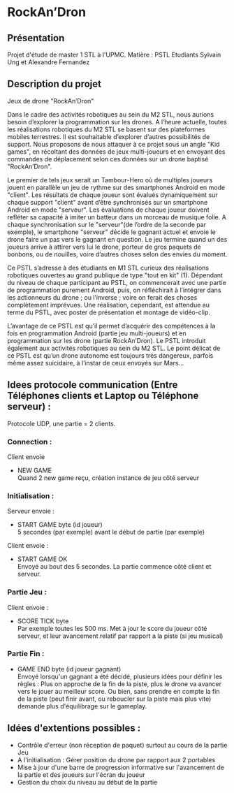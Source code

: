# RockAn’Dron

## Présentation
  Projet d'étude de master 1 STL à l'UPMC. Matière : PSTL
  Etudiants Sylvain Ung et Alexandre Fernandez

## Description du projet
Jeux de drone "RockAn’Dron"

Dans le cadre des activités robotiques au sein du M2 STL, nous aurions besoin d’explorer la programmation sur les drones. A l’heure actuelle, toutes les réalisations robotiques du M2 STL se basent sur des plateformes mobiles terrestres. Il est souhaitable d’explorer d’autres possibilités de support. Nous proposons de nous attaquer à ce projet sous un angle "Kid games", en récoltant des données de jeux multi-joueurs et en envoyant des commandes de déplacement selon ces données sur un drone baptisé "RockAn’Dron".

Le premier de tels jeux serait un Tambour-Hero où de multiples joueurs jouent en parallèle un jeu de rythme sur des smartphones Android en mode "client". Les résultats de chaque joueur sont évalués dynamiquement sur chaque support "client" avant d’être synchronisés sur un smartphone Android en mode "serveur". Les évaluations de chaque joueur doivent refléter sa capacité à imiter un batteur dans un morceau de musique folle. A chaque synchronisation sur le "serveur"(de l’ordre de la seconde par exemple), le smartphone "serveur" décide le gagnant actuel et envoie le drone faire un pas vers le gagnant en question. Le jeu termine quand un des joueurs arrive à attirer vers lui le drone, porteur de gros paquets de bonbons, ou de nouilles, voire d’autres choses selon des envies du moment.

Ce PSTL s’adresse à des étudiants en M1 STL curieux des réalisations robotiques ouvertes au grand publique de type "tout en kit" (1). Dépendant du niveau de chaque participant au PSTL, on commencerait avec une partie de programmation purement Android, puis, on réfléchirait à l’intégrer dans les actionneurs du drone ; ou l’inverse ; voire on ferait des choses complètement imprévues. Une réalisation, cependant, est attendue au terme du PSTL, avec poster de présentation et montage de vidéo-clip.

L’avantage de ce PSTL est qu’il permet d’acquérir des compétences à la fois en programmation Android (partie jeu multi-joueurs) et en programmation sur les drone (partie RockAn’Dron). Le PSTL introduit également aux activités robotiques au sein du M2 STL. Le point délicat de ce PSTL est qu’un drone autonome est toujours très dangereux, parfois même assez suicidaire, à l’instar de ceux envoyés sur Mars...

## Idees protocole communication (Entre Téléphones clients et Laptop ou Téléphone serveur) :
Protocole UDP, une partie = 2 clients.

### Connection :
Client envoie
- NEW GAME  
Quand 2 new game reçu, création instance de jeu côté serveur

### Initialisation :
Serveur envoie :
- START GAME byte (id joueur)  
5 secondes (par exemple) avant le début de partie (par exemple)

Client envoie :
- START GAME OK  
Envoyé au bout des 5 secondes. La partie commence côté client et serveur.

### Partie Jeu :
Client envoie :
- SCORE TICK byte  
Par exemple toutes les 500 ms.
Met à jour le score du joueur côté serveur, et leur avancement relatif par rapport a la piste (si jeu musical)

### Partie Fin :
- GAME END byte (id joueur gagnant)  
Envoyé lorsqu'un gagnant a été décidé, plusieurs idées pour définir les règles : Plus on approche de la fin de la piste, plus le drone va avancer vers le jouer au meilleur score. Ou bien, sans prendre en compte la fin de la piste (peut finir avant, ou reboucler sur la piste mais plus vite) demande plus d'équilibrage sur le gameplay.

## Idées d'extentions possibles :
- Contrôle d'erreur (non réception de paquet) surtout au cours de la partie Jeu
- A l'initialisation : Gérer position du drone par rapport aux 2 portables
- Mise à jour d'une barre de progression informative sur l'avancement de la partie et des joueurs sur l'écran du joueur
- Gestion du choix du niveau au début de la partie


